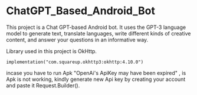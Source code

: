 # ChatGPT_Based_Android_Bot

This project is a Chat GPT-based Android bot. It uses the GPT-3 language model to generate text, translate languages, write different kinds of creative content, and answer your questions in an informative way.

Library used in this project is OkHttp.

    implementation("com.squareup.okhttp3:okhttp:4.10.0")

    
incase you have to run Apk "OpenAi's ApiKey may have been expired" , is Apk is not working, kindly generate new Api key by creating your account and paste it Request.Builder().

